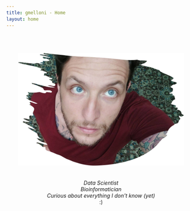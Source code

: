 ```yaml
---
title: gmelloni - Home
layout: home
---
```


<br>
<br>
<br>

<div style="text-align:center">
<a href="https://gmelloni.github.io">
<img src ="images/blueeyes_paint.jpg" height="300"/>
</a>
</div>

<br>
<br>

<div style="text-align:center">
<i>Data Scientist</i>
<br>
<i>Bioinformatician</i>
<br>
<i>Curious about everything I don't know (yet)</i> 
<br>
:)
</div>